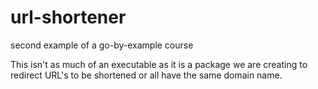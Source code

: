 # url-shortener
second example of a go-by-example course


This isn't as much of an executable as it is a package we are creating to redirect URL's to be shortened or all have the same domain name.
